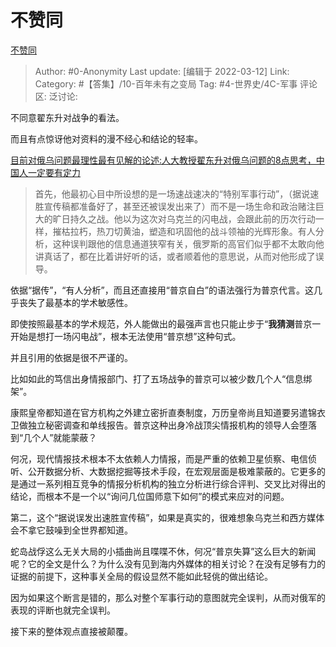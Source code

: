 # 不赞同
[不赞同](https://zhuanlan.zhihu.com/p/479630843)

> Author: #0-Anonymity
> Last update: [编辑于 2022-03-12]
> Link:
> Category: #【答集】/10-百年未有之变局
> Tag: #4-世界史/4C-军事
> 评论区:
> 泛讨论:

不同意翟东升对战争的看法。

而且有点惊讶他对资料的漫不经心和结论的轻率。

[目前对俄乌问题最理性最有见解的论述:人大教授翟东升对俄乌问题的8点思考，中国人一定要有定力](https://zhuanlan.zhihu.com/p/477717604)

> 首先，他最初心目中所设想的是一场速战速决的“特别军事行动”，（据说速胜宣传稿都准备好了，甚至还被误发出来了）而不是一场生命和政治赌注巨大的旷日持久之战。他以为这次对乌克兰的闪电战，会跟此前的历次行动一样，摧枯拉朽，热刀切黄油，塑造和巩固他的战斗领袖的光辉形象。有人分析，这种误判跟他的信息通道狭窄有关，俄罗斯的高官们似乎都不太敢向他讲真话了，都在比着讲好听的话，或者顺着他的意思说，从而对他形成了误导。

依据“据传”，“有人分析”，而且还直接用“普京自白”的语法强行为普京代言。这几乎丧失了最基本的学术敏感性。

即使按照最基本的学术规范，外人能做出的最强声言也只能止步于“**我猜测**普京一开始是想打一场闪电战”，根本无法使用“普京想”这种句式。

并且引用的依据是很不严谨的。

比如如此的笃信出身情报部门、打了五场战争的普京可以被少数几个人“信息绑架”。

康熙皇帝都知道在官方机构之外建立密折直奏制度，万历皇帝尚且知道要另遣锦衣卫做独立秘密调查和单线报告。普京这种出身冷战顶尖情报机构的领导人会堕落到“几个人”就能蒙蔽？

何况，现代情报技术根本不太依赖人力情报，而是严重的依赖卫星侦察、电信侦听、公开数据分析、大数据挖掘等技术手段，在宏观层面是极难蒙蔽的。它更多的是通过一系列相互竞争的情报分析机构的独立分析进行综合评判、交叉比对得出的结论，而根本不是一个以“询问几位国师意下如何”的模式来应对的问题。

第二，这个“据说误发出速胜宣传稿”，如果是真实的，很难想象乌克兰和西方媒体会不拿它鼓噪到全世界都知道。

蛇岛战俘这么无关大局的小插曲尚且喋喋不休，何况“普京失算”这么巨大的新闻呢？它的全文是什么？为什么没有见到海内外媒体的相关讨论？在没有足够有力的证据的前提下，这种事关全局的假设显然不能如此轻佻的做出结论。

因为如果这个断言是错的，那么对整个军事行动的意图就完全误判，从而对俄军的表现的评断也就完全误判。

接下来的整体观点直接被颠覆。
